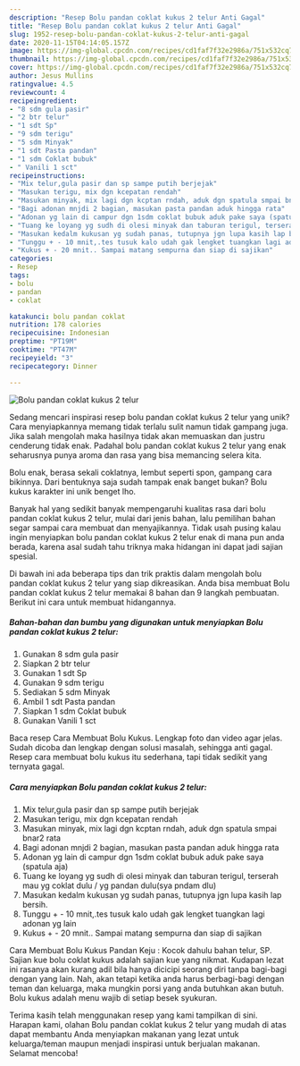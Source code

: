 ```yaml
---
description: "Resep Bolu pandan coklat kukus 2 telur Anti Gagal"
title: "Resep Bolu pandan coklat kukus 2 telur Anti Gagal"
slug: 1952-resep-bolu-pandan-coklat-kukus-2-telur-anti-gagal
date: 2020-11-15T04:14:05.157Z
image: https://img-global.cpcdn.com/recipes/cd1faf7f32e2986a/751x532cq70/bolu-pandan-coklat-kukus-2-telur-foto-resep-utama.jpg
thumbnail: https://img-global.cpcdn.com/recipes/cd1faf7f32e2986a/751x532cq70/bolu-pandan-coklat-kukus-2-telur-foto-resep-utama.jpg
cover: https://img-global.cpcdn.com/recipes/cd1faf7f32e2986a/751x532cq70/bolu-pandan-coklat-kukus-2-telur-foto-resep-utama.jpg
author: Jesus Mullins
ratingvalue: 4.5
reviewcount: 4
recipeingredient:
- "8 sdm gula pasir"
- "2 btr telur"
- "1 sdt Sp"
- "9 sdm terigu"
- "5 sdm Minyak"
- "1 sdt Pasta pandan"
- "1 sdm Coklat bubuk"
- " Vanili 1 sct"
recipeinstructions:
- "Mix telur,gula pasir dan sp sampe putih berjejak"
- "Masukan terigu, mix dgn kcepatan rendah"
- "Masukan minyak, mix lagi dgn kcptan rndah, aduk dgn spatula smpai bnar2 rata"
- "Bagi adonan mnjdi 2 bagian, masukan pasta pandan aduk hingga rata"
- "Adonan yg lain di campur dgn 1sdm coklat bubuk aduk pake saya (spatula aja)"
- "Tuang ke loyang yg sudh di olesi minyak dan taburan terigul, terserah mau yg coklat dulu / yg pandan dulu(sya pndam dlu)"
- "Masukan kedalm kukusan yg sudah panas, tutupnya jgn lupa kasih lap bersih."
- "Tunggu + - 10 mnit,.tes tusuk kalo udah gak lengket tuangkan lagi adonan yg lain"
- "Kukus + - 20 mnit.. Sampai matang sempurna dan siap di sajikan"
categories:
- Resep
tags:
- bolu
- pandan
- coklat

katakunci: bolu pandan coklat 
nutrition: 178 calories
recipecuisine: Indonesian
preptime: "PT19M"
cooktime: "PT47M"
recipeyield: "3"
recipecategory: Dinner

---
```



![Bolu pandan coklat kukus 2 telur](https://img-global.cpcdn.com/recipes/cd1faf7f32e2986a/751x532cq70/bolu-pandan-coklat-kukus-2-telur-foto-resep-utama.jpg)

Sedang mencari inspirasi resep bolu pandan coklat kukus 2 telur yang unik? Cara menyiapkannya memang tidak terlalu sulit namun tidak gampang juga. Jika salah mengolah maka hasilnya tidak akan memuaskan dan justru cenderung tidak enak. Padahal bolu pandan coklat kukus 2 telur yang enak seharusnya punya aroma dan rasa yang bisa memancing selera kita.

Bolu enak, berasa sekali coklatnya, lembut seperti spon, gampang cara bikinnya. Dari bentuknya saja sudah tampak enak banget bukan? Bolu kukus karakter ini unik benget lho.

Banyak hal yang sedikit banyak mempengaruhi kualitas rasa dari bolu pandan coklat kukus 2 telur, mulai dari jenis bahan, lalu pemilihan bahan segar sampai cara membuat dan menyajikannya. Tidak usah pusing kalau ingin menyiapkan bolu pandan coklat kukus 2 telur enak di mana pun anda berada, karena asal sudah tahu triknya maka hidangan ini dapat jadi sajian spesial.


Di bawah ini ada beberapa tips dan trik praktis dalam mengolah bolu pandan coklat kukus 2 telur yang siap dikreasikan. Anda bisa membuat Bolu pandan coklat kukus 2 telur memakai 8 bahan dan 9 langkah pembuatan. Berikut ini cara untuk membuat hidangannya.

<!--inarticleads1-->

##### Bahan-bahan dan bumbu yang digunakan untuk menyiapkan Bolu pandan coklat kukus 2 telur:

1. Gunakan 8 sdm gula pasir
1. Siapkan 2 btr telur
1. Gunakan 1 sdt Sp
1. Gunakan 9 sdm terigu
1. Sediakan 5 sdm Minyak
1. Ambil 1 sdt Pasta pandan
1. Siapkan 1 sdm Coklat bubuk
1. Gunakan  Vanili 1 sct


Baca resep Cara Membuat Bolu Kukus. Lengkap foto dan video agar jelas. Sudah dicoba dan lengkap dengan solusi masalah, sehingga anti gagal. Resep cara membuat bolu kukus itu sederhana, tapi tidak sedikit yang ternyata gagal. 

<!--inarticleads2-->

##### Cara menyiapkan Bolu pandan coklat kukus 2 telur:

1. Mix telur,gula pasir dan sp sampe putih berjejak
1. Masukan terigu, mix dgn kcepatan rendah
1. Masukan minyak, mix lagi dgn kcptan rndah, aduk dgn spatula smpai bnar2 rata
1. Bagi adonan mnjdi 2 bagian, masukan pasta pandan aduk hingga rata
1. Adonan yg lain di campur dgn 1sdm coklat bubuk aduk pake saya (spatula aja)
1. Tuang ke loyang yg sudh di olesi minyak dan taburan terigul, terserah mau yg coklat dulu / yg pandan dulu(sya pndam dlu)
1. Masukan kedalm kukusan yg sudah panas, tutupnya jgn lupa kasih lap bersih.
1. Tunggu + - 10 mnit,.tes tusuk kalo udah gak lengket tuangkan lagi adonan yg lain
1. Kukus + - 20 mnit.. Sampai matang sempurna dan siap di sajikan


Cara Membuat Bolu Kukus Pandan Keju : Kocok dahulu bahan telur, SP. Sajian kue bolu coklat kukus adalah sajian kue yang nikmat. Kudapan lezat ini rasanya akan kurang adil bila hanya dicicipi seorang diri tanpa bagi-bagi dengan yang lain. Nah, akan tetapi ketika anda harus berbagi-bagi dengan teman dan keluarga, maka mungkin porsi yang anda butuhkan akan butuh. Bolu kukus adalah menu wajib di setiap besek syukuran. 

Terima kasih telah menggunakan resep yang kami tampilkan di sini. Harapan kami, olahan Bolu pandan coklat kukus 2 telur yang mudah di atas dapat membantu Anda menyiapkan makanan yang lezat untuk keluarga/teman maupun menjadi inspirasi untuk berjualan makanan. Selamat mencoba!
